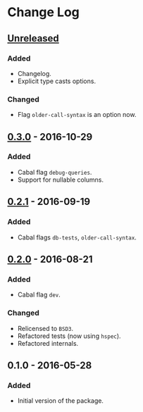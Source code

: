 # Change Log

## [Unreleased]
### Added
- Changelog.
- Explicit type casts options.
### Changed
- Flag `older-call-syntax` is an option now.

## [0.3.0] - 2016-10-29
### Added
- Cabal flag `debug-queries`.
- Support for nullable columns.

## [0.2.1] - 2016-09-19
### Added
- Cabal flags `db-tests`, `older-call-syntax`.

## [0.2.0] - 2016-08-21
### Added
- Cabal flag `dev`.
### Changed
- Relicensed to `BSD3`.
- Refactored tests (now using `hspec`).
- Refactored internals.

## 0.1.0 - 2016-05-28
### Added
- Initial version of the package.

[Unreleased]: ../../compare/v0.3.0...HEAD
[0.3.0]: ../../compare/v0.2.1...v0.3.0
[0.2.1]: ../../compare/v0.2.0...v0.2.1
[0.2.0]: ../../compare/v0.1.0...v0.2.0

